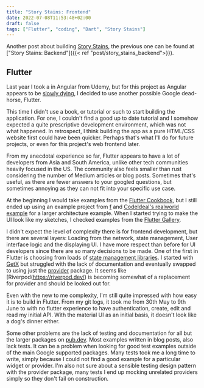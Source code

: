 ```yaml
---
title: "Story Stains: Frontend"
date: 2022-07-08T11:53:48+02:00
draft: false
tags: ["Flutter", "coding", "Dart", "Story Stains"]
---
```



Another post about building [Story Stains](https://github.com/jacomago/storystains), the previous one can be found at ["Story Stains: Backend"]({{< ref "post/story_stains_backend">}}).

## Flutter

Last year I took a in Angular from Udemy, but for this project as Angular appears to be [slowly dying](https://trends.google.com/trends/explore?date=today%205-y&q=%2Fg%2F11c6w0ddw9,%2Fm%2F012l1vxv), I decided to use another possible Google dead-horse, Flutter.

This time I didn't use a book, or tutorial or such to start building the application. For one, I couldn't find a good up to date tutorial and I somehow expected a quite prescriptive development environment, which was not what happened. In retrospect, I think building the app as a pure HTML/CSS website first could have been quicker. Perhaps that's what I'll do for future projects, or even for this project's web frontend later.

From my anecdotal experience so far, Flutter appears to have a lot of developers from Asia and South America, unlike other tech communities heavily focused in the US. The community also feels smaller than rust considering the number of Medium articles or blog posts. Sometimes that's useful, as there are fewer answers to your googled questions, but sometimes annoying as they can not fit into your specific use case. 

At the beginning I would take examples from the [Flutter Cookbook](https://docs.flutter.dev/cookbook), but I still ended up using an example project from [f](https://pub.dev/packages/f) and [CodeIdeal's realworld example](https://github.com/CodeIdeal/realworld_flutter) for a larger architecture example. When I started trying to make the UI look like my sketches, I checked examples from the [Flutter Gallery](https://gallery.flutter.dev/).

I didn't expect the level of complexity there is for frontend development, but there are several layers: Loading from the network, state management, User interface logic and the displaying UI. I have more respect than before for UI developers since there are so many decisions to be made. One of the first in Flutter is choosing from loads of [state management libraries](https://docs.flutter.dev/development/data-and-backend/state-mgmt/options). I started with [GetX](https://pub.dev/packages/get) but struggled with the lack of documentation and eventually swapped to using just the [provider](https://pub.dev/packages/provider) package. It seems like [Riverpod(https://riverpod.dev/) is becoming somewhat of a replacement for provider and should be looked out for.

Even with the new to me complexity, I'm still quite impressed with how easy it is to build in Flutter. From my git logs, it took me from 30th May to 9th June to with no flutter experience to have authentication, create, edit and read my initial API. With the material UI as an initial basis, it doesn't look like a dog's dinner either. 

Some other problems are the lack of testing and documentation for all but the larger packages on [pub.dev](http://pub.dev). Most examples written in blog posts, also lack tests. It can be a problem when looking for good test examples outside of the main Google supported packages. Many tests took me a long time to write, simply because I could not find a good example for a particular widget or provider. I'm also not sure about a sensible testing design pattern with the provider package, many tests I end up mocking unrelated providers simply so they don't fail on construction.
